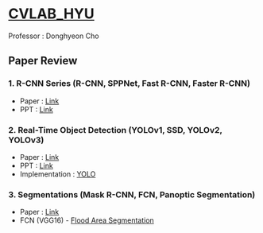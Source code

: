 # [CVLAB_HYU](https://sites.google.com/view/hyu-cv)
Professor : Donghyeon Cho

## Paper Review

### 1. R-CNN Series (R-CNN, SPPNet, Fast R-CNN, Faster R-CNN)
- Paper : [Link](https://github.com/hjpark83/CVLab/tree/main/Paper%20Presentation/R-CNN%20Series/Paper)
- PPT : [Link](https://github.com/hjpark83/CVLab/tree/main/Paper%20Presentation/R-CNN%20Series/Presentation)

### 2. Real-Time Object Detection (YOLOv1, SSD, YOLOv2, YOLOv3)
- Paper : [Link](https://github.com/hjpark83/CVLab/tree/main/Paper%20Presentation/Real-Time%20Object%20Detection/Paper)
- PPT : [Link](https://github.com/hjpark83/CVLab/tree/main/Paper%20Presentation/Real-Time%20Object%20Detection/Presentation)
- Implementation : [YOLO](https://github.com/hjpark83/CVLab/tree/main/Paper%20Review/Real-Time%20Object%20Detection/Implementation)

### 3. Segmentations (Mask R-CNN, FCN, Panoptic Segmentation)
- Paper : [Link](https://github.com/hjpark83/CVLab/tree/main/Paper%20Presentation/Segmentations/Paper)
- FCN (VGG16) - [Flood Area Segmentation](https://github.com/hjpark83/CVLab/tree/main/Paper%20Review/Segmentations/Implementation)
